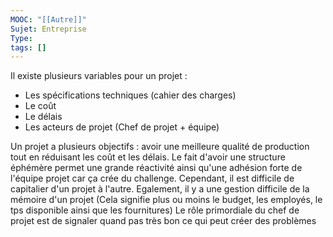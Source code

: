 ```yaml
---
MOOC: "[[Autre]]"
Sujet: Entreprise
Type: 
tags: []
---
```

Il existe plusieurs variables pour un projet :
- Les spécifications techniques (cahier des charges)
- Le coût
- Le délais
- Les acteurs de projet (Chef de projet + équipe)

Un projet a plusieurs objectifs : avoir une meilleure qualité de production tout en réduisant les coût et les délais.
Le fait d'avoir une structure éphémère permet une grande réactivité ainsi qu'une adhésion forte de l'équipe projet car ça crée du challenge. Cependant, il est difficile de capitalier d'un projet à l'autre. Egalement, il y a une gestion difficile de la mémoire d'un projet (Cela signifie plus ou moins le budget, les employés, le tps disponible ainsi que les fournitures)
Le rôle primordiale du chef de projet est de signaler quand pas très bon ce qui peut créer des problèmes